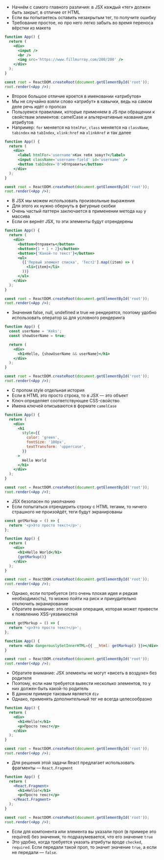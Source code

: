 - Начнём с самого главного различия: в JSX каждый «тег» должен быть закрыт, в отличие от HTML
- Если вы попытаетесь оставить незакрытым тег, то получите ошибку
- Требование простое, но про него легко забыть во время переноса вёрстки из макета

```jsx
function App() {
  return (
    <div>
      <input />
      <br />
      <img src='https://www.fillmurray.com/200/200' />
    </div>
  );
}

const root = ReactDOM.createRoot(document.getElementById('root'));
root.render(<App />);
```

- Второе большое отличие кроется в именовании «атрибутов»
- Мы не случайно взяли слово «атрибут» в кавычки, ведь на самом деле речь идёт о пропсах
- Пользуемся правилами, которые применяем в JS при обращении к свойствам элементов: camelCase и альтернативные названия для атрибутов
- Например: `for` меняется на `htmlFor`, `class` меняется на `className`, `tabindex` на `tabIndex`, `xlink:href` на `xlinkHref` и так далее

```jsx
function App() {
  return (
    <div>
      <label htmlFor='username'>Как тебя зовут?</label>
      <input className='username-field' id='username' />
      <button tabIndex='0'>Отправить</button>
    </div>
  );
}

const root = ReactDOM.createRoot(document.getElementById('root'));
root.render(<App />);
```

- В JSX мы можем использовать произвольные выражения
- Для этого их нужно обернуть в фигурные скобки
- Очень частый паттерн заключается в применении метода `map` у массива
- Если он вернёт JSX, то эти элементы будут отрендерены

```jsx
function App() {
  return (
    <div>
      <button>Отправить</button>
      <button>{1 + 1 + 2}</button>
      <button>{'Какой-то текст'}</button>
      <ul>
        {['Первый элемент списка', 'Тест2'].map((item) => (
          <li>{item}</li>
        ))}
      </ul>
    </div>
  );
}

const root = ReactDOM.createRoot(document.getElementById('root'));
root.render(<App />);
```

- Значения false, null, undefined и true не рендерятся, поэтому удобно использовать оператор `&&` для условного рендеринга

```jsx
function App() {
  const userName = 'Keks';
  const showUserName = true;

  return (
    <div>
      <h1>Hello, {showUserName && userName}</h1>
    </div>
  );
}

const root = ReactDOM.createRoot(document.getElementById('root'));
root.render(<App />);
```

- С пропом style отдельная история
- Если в HTML это просто строка, то в JSX — это объект
- Ключ определяет соответствующее CSS-свойство
- Имена ключей описываются в формате `camelCase`

```jsx
function App() {
  return (
    <div>
      <h1
        style={{
          color: 'green',
          fontSize: '100px',
          textTransform: 'uppercase',
        }}
      >
        Hello World
      </h1>
    </div>
  );
}

const root = ReactDOM.createRoot(document.getElementById('root'));
root.render(<App />);
```

- JSX безопасен по умолчанию
- Если попытаться отрендерить строку с HTML тегами, то ничего страшного не произойдёт, теги будут экранированы

```jsx
const getMarkup = () => {
  return '<p>Это просто текст</p>';
};

function App() {
  return (
    <div>
      <h1>Hello World</h1>
      {getMarkup()}
    </div>
  );
}

const root = ReactDOM.createRoot(document.getElementById('root'));
root.render(<App />);
```

- Однако, если потребуется (это очень плохая идея и редкая необходимость), то можно пойти на риск и принудительно отключить экранирование
- Обратите внимание: это опасная операция, которая может привести к появлению XSS-уязвимостей

```jsx
const getMarkup = () => {
  return '<p>Это просто текст</p>';
};

function App() {
  return <div dangerouslySetInnerHTML={{ __html: getMarkup() }}></div>;
}

const root = ReactDOM.createRoot(document.getElementById('root'));
root.render(<App />);
```

- Обратите внимание: JSX элементы не могут «висеть в воздухе» без родителя
- Поэтому, если нам требуется вывести несколько элементов, то у них должен быть какой-то родитель
- В данном примере таковым является `div`
- Однако, применять дополнительный тег не всегда целесообразно

```jsx
function App() {
  return (
    <div>
      <h1>Hello!</h1>
      <p>Просто текст</p>
    </div>
  );
}

const root = ReactDOM.createRoot(document.getElementById('root'));
root.render(<App />);
```

- Для решения этой задачи React предлагает использовать фрагменты — `React.Fragment`

```jsx
function App() {
  return (
    <React.Fragment>
      <h1>Hello!</h1>
      <p>Просто текст</p>
    </React.Fragment>
  );
}

const root = ReactDOM.createRoot(document.getElementById('root'));
root.render(<App />);
```

- Если для компонента или элемента вы указали проп (в примере это required) без значения, то подразумевается, что его значение `true`
- Это удобно, когда требуется указать атрибуты вроде `checked`, `required`. Если передали такой проп, то значит значение `true`, а если не передали — `false`.
